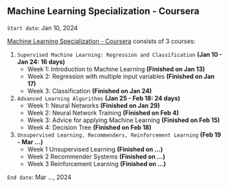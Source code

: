 ## Machine Learning Specialization - Coursera

`Start date`: Jan 10, 2024

[Machine Learning Specialization - Coursera](https://www.coursera.org/specializations/machine-learning-introduction) consists of 3 courses:
1. `Supervised Machine Learning: Regression and Classification` **(Jan 10 - Jan 24: 16 days)**
   - Week 1: Introduction to Machine Learning **(Finished on Jan 13)**
   - Week 2: Regression with multiple input variables **(Finished on Jan 17)**
   - Week 3: Classification **(Finished on Jan 24)**
2. `Advanced Learning Algorithms` **(Jan 25 - Feb 18: 24 days)**
   - Week 1: Neural Networks **(Finished on Jan 29)**
   - Week 2: Neural Network Training **(Finished on Feb 4)**
   - Week 3: Advice for applying Machine Learning **(Finished on Feb 15)**
   - Week 4: Decision Tree **(Finished on Feb 18)**
3. `Unsupervised Learning, Recommenders, Reinforcement Learning` **(Feb 19 - Mar ...)**
   - Week 1 Unsupervised Learning **(Finished on ...)**
   - Week 2 Recommender Systems **(Finished on ...)**
   - Week 3 Reinforcement Learning **(Finished on ...)**

`End date`: Mar ..., 2024